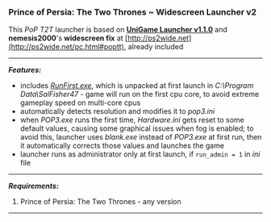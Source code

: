 ### Prince of Persia: The Two Thrones ~ Widescreen Launcher v2

This *PoP T2T* launcher is based on **[UniGame Launcher v1.1.0](https://github.com/alex47exe/UniGame-Launcher/releases/tag/v1.1.0)** and **nemesis2000**'s **widescreen fix** at [http://ps2wide.net](http://ps2wide.net/pc.html#poptt), already included

------

***Features:***

- includes *[RunFirst.exe](https://www.activeplus.com/products/runfirst)*, which is unpacked at first launch in *C:\Program Data\SalFisher47* - game will run on the first cpu core, to avoid extreme gameplay speed on multi-core cpus
- automatically detects resolution and modifies it to *pop3.ini*
- when *POP3.exe* runs the first time, *Hardware.ini* gets reset to some default values, causing some graphical issues when fog is enabled; to avoid this, launcher uses *blank.exe* instead of *POP3.exe* at first run, then it automatically corrects those values and launches the game
- launcher runs as administrator only at first launch, if `run_admin = 1` in *ini* file

------

***Requirements:***

1. Prince of Persia: The Two Thrones - any version

------

